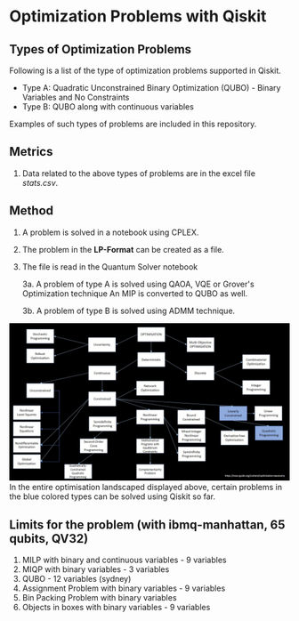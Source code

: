 # Optimization Problems with Qiskit

## Types of Optimization Problems 

Following is a list of the type of optimization problems supported in Qiskit.

* Type A: Quadratic Unconstrained Binary Optimization (QUBO) - Binary Variables and No Constraints
* Type B: QUBO along with continuous variables

Examples of such types of problems are included in this repository.

## Metrics
1. Data related to the above types of problems are in the excel file <i>stats.csv</i>.

## Method
1. A problem is solved in a notebook using CPLEX.
2. The problem in the **LP-Format** can be created as a file.
3. The file is read in the Quantum Solver notebook

    3a. A problem of type A is solved using QAOA, VQE or Grover's Optimization technique
	An MIP is converted to QUBO as well.
    
    3b. A problem of type B is solved using ADMM technique.
    


<img src="images/optimization-landscape.jpg" />
In the entire optimisation landscaped displayed above, certain problems in the blue colored types can be solved using Qiskit so far. 


## Limits for the problem (with ibmq-manhattan, 65 qubits, QV32)

1. MILP with binary and continuous variables -  9 variables
2. MIQP with binary variables -                 3 variables
3. QUBO -                                      12 variables (sydney)
4. Assignment Problem with binary variables -   9 variables
5. Bin Packing Problem with binary variables
6. Objects in boxes with binary variables -     9 variables
